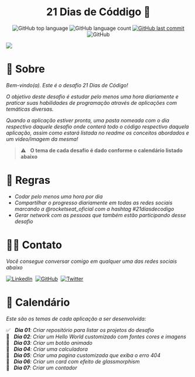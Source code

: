 <div align=center>
  <h1>21 Dias de Códdigo 🎯</h1>
</div>

<p align="center" margin-top="25px" >
  <img alt="GitHub top language" src="https://img.shields.io/github/languages/top/Ricmaloy/21-dias-de-codigo?color=D64745">

  <img alt="GitHub language count" src="https://img.shields.io/github/languages/count/Ricmaloy/21-dias-de-codigo?color=D64745">
  
  <a href="https://github.com/Ricmaloy/21-dias-de-codigo/commits/master">
    <img alt="GitHub last commit" src="https://img.shields.io/github/last-commit/Ricmaloy/21-dias-de-codigo?color=F1594B">
  </a>

  <img alt="GitHub" src="https://img.shields.io/github/license/Ricmaloy/21-dias-de-codigo?color=F1594B">
</p>


<img src="https://i.imgur.com/0ebqr6K.png">

# 🧠 Sobre

_Bem-vindo(a). Este é o desafio 21 Dias de Código!_

_O objetivo deste desafio é estudar pelo menos uma hora diariamente e praticar suas habilidades de programação através de aplicações com temáticas 
diversas._

_Quando a aplicação estiver pronta, uma pasta nomeada com o dia respectivo daquele desafio onde conterá todo o código respectivo daquela aplicação,
assim como estará listada no readme os conceitos abordados e um video/imagem da mesma!_

> ⚠️ &nbsp;  **O tema de cada desafio é dado conforme o calendário listado abaixo**

# 📜 Regras
- _Codar pelo menos uma hora por dia_
- _Compartilhar o progresso diariamente em todas as redes sociais marcando a @rocketseat_oficial com a hashtag #21diasdecodigo_
- _Gerar network com as pessoas que também estão participando desse desafio_

# 🤙🏻 Contato
_Você consegue conversar comigo em qualquer uma das redes sociais abaixo_

<a href="https://www.linkedin.com/in/ricardo-zamboni-3906471b3">![LinkedIn](https://img.shields.io/badge/linkedin-%230077B5.svg?style=for-the-badge&logo=linkedin&logoColor=white)</a>
&nbsp;<a href="https://github.com/Ricmaloy">![GitHub](https://img.shields.io/badge/github-%23121011.svg?style=for-the-badge&logo=github&logoColor=white)</a>
&nbsp;<a href="https://twitter.com/ricardozamboni_">![Twitter](https://img.shields.io/badge/Twitter-%231DA1F2.svg?style=for-the-badge&logo=Twitter&logoColor=white)</a>

# 📅 Calendário
_Este são os temas de cada aplicação a ser desenvolvida:_

✅ &nbsp;  _**Dia 01**: Criar repositório para listar os projetos do desafio_ <br/>
🔲 &nbsp;  _**Dia 02**: Criar um Hello World customizado com fontes cores e imagens_ <br/>
🔲 &nbsp;  _**Dia 03**: Criar um botão animado_ <br/>
🔲 &nbsp;  _**Dia 04**: Criar uma calculadora_ <br/>
🔲 &nbsp;  _**Dia 05**: Criar uma pagina customizada que exiba o erro 404_ <br/>
🔲 &nbsp;  _**Dia 06**: Criar um card com efeito de glassmorphism_ <br/>
🔲 &nbsp;  _**Dia 07**: Criar um contador_ <br/>
